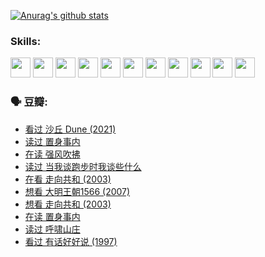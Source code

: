 
[![Anurag's github stats](https://github-readme-stats.vercel.app/api?username=w940853815)](https://github.com/anuraghazra/github-readme-stats)

### Skills:

<code><img height="32" src="https://cdn.jsdelivr.net/npm/simple-icons@v5/icons/python.svg"></code>
<code><img height="32" src="https://cdn.jsdelivr.net/npm/simple-icons@v5/icons/javascript.svg"></code>
<code><img height="32" src="https://cdn.jsdelivr.net/npm/simple-icons@v5/icons/django.svg"></code>
<code><img height="32" src="https://cdn.jsdelivr.net/npm/simple-icons@v5/icons/flask.svg"></code>
<code><img height="32" src="https://cdn.jsdelivr.net/npm/simple-icons@v5/icons/vuetify.svg"></code>
<code><img height="32" src="https://cdn.jsdelivr.net/npm/simple-icons@v5/icons/git.svg"></code>
<code><img height="32" src="https://cdn.jsdelivr.net/npm/simple-icons@v5/icons/docker.svg"></code>
<code><img height="32" src="https://cdn.jsdelivr.net/npm/simple-icons@v5/icons/postgresql.svg"></code>
<code><img height="32" src="https://cdn.jsdelivr.net/npm/simple-icons@v5/icons/elasticsearch.svg"></code>
<code><img height="32" src="https://cdn.jsdelivr.net/npm/simple-icons@v5/icons/macos.svg"></code>
<code><img height="32" src="https://cdn.jsdelivr.net/npm/simple-icons@v5/icons/linux.svg"></code>

### 🗣 豆瓣:

<!-- DOUBAN-ACTIVITIES:START -->
- [看过 沙丘 Dune‎ (2021)](https://www.douban.com/people/136069238/status/3726869471/?_i=42565888)
- [读过 置身事内](https://www.douban.com/people/136069238/status/3726223867/?_i=42565888)
- [在读 强风吹拂](https://www.douban.com/people/136069238/status/3725395475/?_i=42565888)
- [读过 当我谈跑步时我谈些什么](https://www.douban.com/people/136069238/status/3715422296/?_i=42565888)
- [在看 走向共和‎ (2003)](https://www.douban.com/people/136069238/status/3711470443/?_i=42565888)
- [想看 大明王朝1566‎ (2007)](https://www.douban.com/people/136069238/status/3710980213/?_i=42565888)
- [想看 走向共和‎ (2003)](https://www.douban.com/people/136069238/status/3710980002/?_i=42565888)
- [在读 置身事内](https://www.douban.com/people/136069238/status/3710472151/?_i=42565888)
- [读过 呼啸山庄](https://www.douban.com/people/136069238/status/3710470617/?_i=42565888)
- [看过 有话好好说‎ (1997)](https://www.douban.com/people/136069238/status/3709833172/?_i=42565888)
<!-- DOUBAN-ACTIVITIES:END -->
<!--
**w940853815/w940853815** is a ✨ _special_ ✨ repository because its `README.md` (this file) appears on your GitHub profile.

Here are some ideas to get you started:

- 🔭 I’m currently working on ...
- 🌱 I’m currently learning ...
- 👯 I’m looking to collaborate on ...
- 🤔 I’m looking for help with ...
- 💬 Ask me about ...
- 📫 How to reach me: ...
- 😄 Pronouns: ...
- ⚡ Fun fact: ...
-->
